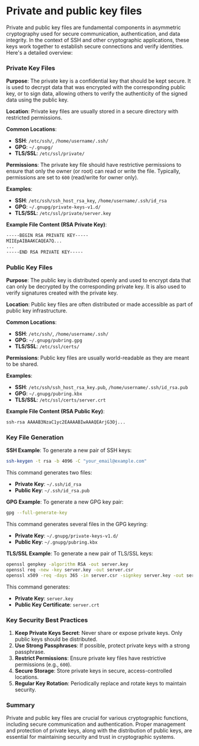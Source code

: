 # Private and public key files
Private and public key files are fundamental components in asymmetric cryptography used for secure communication, authentication, and data integrity. In the context of SSH and other cryptographic applications, these keys work together to establish secure connections and verify identities. Here's a detailed overview:

### Private Key Files

**Purpose**: The private key is a confidential key that should be kept secure. It is used to decrypt data that was encrypted with the corresponding public key, or to sign data, allowing others to verify the authenticity of the signed data using the public key.

**Location**: Private key files are usually stored in a secure directory with restricted permissions.

**Common Locations**:
- **SSH**: `/etc/ssh/`, `/home/username/.ssh/`
- **GPG**: `~/.gnupg/`
- **TLS/SSL**: `/etc/ssl/private/`

**Permissions**: The private key file should have restrictive permissions to ensure that only the owner (or root) can read or write the file. Typically, permissions are set to `600` (read/write for owner only).

**Examples**:
- **SSH**: `/etc/ssh/ssh_host_rsa_key`, `/home/username/.ssh/id_rsa`
- **GPG**: `~/.gnupg/private-keys-v1.d/`
- **TLS/SSL**: `/etc/ssl/private/server.key`

**Example File Content (RSA Private Key)**:
```sh
-----BEGIN RSA PRIVATE KEY-----
MIIEpAIBAAKCAQEA7Q...
...
-----END RSA PRIVATE KEY-----
```

### Public Key Files

**Purpose**: The public key is distributed openly and used to encrypt data that can only be decrypted by the corresponding private key. It is also used to verify signatures created with the private key.

**Location**: Public key files are often distributed or made accessible as part of public key infrastructure.

**Common Locations**:
- **SSH**: `/etc/ssh/`, `/home/username/.ssh/`
- **GPG**: `~/.gnupg/pubring.gpg`
- **TLS/SSL**: `/etc/ssl/certs/`

**Permissions**: Public key files are usually world-readable as they are meant to be shared.

**Examples**:
- **SSH**: `/etc/ssh/ssh_host_rsa_key.pub`, `/home/username/.ssh/id_rsa.pub`
- **GPG**: `~/.gnupg/pubring.kbx`
- **TLS/SSL**: `/etc/ssl/certs/server.crt`

**Example File Content (RSA Public Key)**:
```sh
ssh-rsa AAAAB3NzaC1yc2EAAAABIwAAAQEArjG3Oj...
```

### Key File Generation

**SSH Example**:
To generate a new pair of SSH keys:
```sh
ssh-keygen -t rsa -b 4096 -C "your_email@example.com"
```
This command generates two files:
- **Private Key**: `~/.ssh/id_rsa`
- **Public Key**: `~/.ssh/id_rsa.pub`

**GPG Example**:
To generate a new GPG key pair:
```sh
gpg --full-generate-key
```
This command generates several files in the GPG keyring:
- **Private Key**: `~/.gnupg/private-keys-v1.d/`
- **Public Key**: `~/.gnupg/pubring.kbx`

**TLS/SSL Example**:
To generate a new pair of TLS/SSL keys:
```sh
openssl genpkey -algorithm RSA -out server.key
openssl req -new -key server.key -out server.csr
openssl x509 -req -days 365 -in server.csr -signkey server.key -out server.crt
```
This command generates:
- **Private Key**: `server.key`
- **Public Key Certificate**: `server.crt`

### Key Security Best Practices

1. **Keep Private Keys Secret**: Never share or expose private keys. Only public keys should be distributed.
2. **Use Strong Passphrases**: If possible, protect private keys with a strong passphrase.
3. **Restrict Permissions**: Ensure private key files have restrictive permissions (e.g., `600`).
4. **Secure Storage**: Store private keys in secure, access-controlled locations.
5. **Regular Key Rotation**: Periodically replace and rotate keys to maintain security.

### Summary

Private and public key files are crucial for various cryptographic functions, including secure communication and authentication. Proper management and protection of private keys, along with the distribution of public keys, are essential for maintaining security and trust in cryptographic systems.
